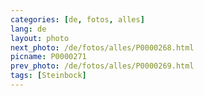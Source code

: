 ```yaml
---
categories: [de, fotos, alles]
lang: de
layout: photo
next_photo: /de/fotos/alles/P0000268.html
picname: P0000271
prev_photo: /de/fotos/alles/P0000269.html
tags: [Steinbock]
---
```

